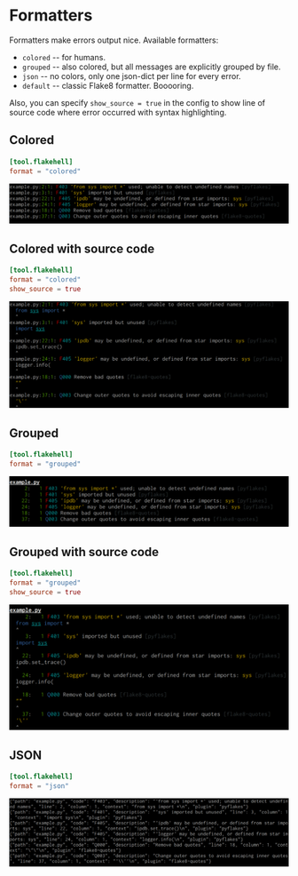 # Formatters

Formatters make errors output nice. Available formatters:

+ `colored` -- for humans.
+ `grouped` -- also colored, but all messages are explicitly grouped by file.
+ `json` -- no colors, only one json-dict per line for every error.
+ `default` -- classic Flake8 formatter. Booooring.

Also, you can specify `show_source = true` in the config to show line of source code where error occurred with syntax highlighting.

## Colored

```toml
[tool.flakehell]
format = "colored"
```

![output of colored formatter](../assets/colored.png)

## Colored with source code

```toml
[tool.flakehell]
format = "colored"
show_source = true
```

![output of colored formatter with source code](../assets/colored-source.png)

## Grouped

```toml
[tool.flakehell]
format = "grouped"
```

![output of grouped formatter](../assets/grouped.png)

## Grouped with source code

```toml
[tool.flakehell]
format = "grouped"
show_source = true
```

![output of grouped formatter with source code](../assets/grouped-source.png)

## JSON

```toml
[tool.flakehell]
format = "json"
```

![output of json formatter](../assets/json.png)
